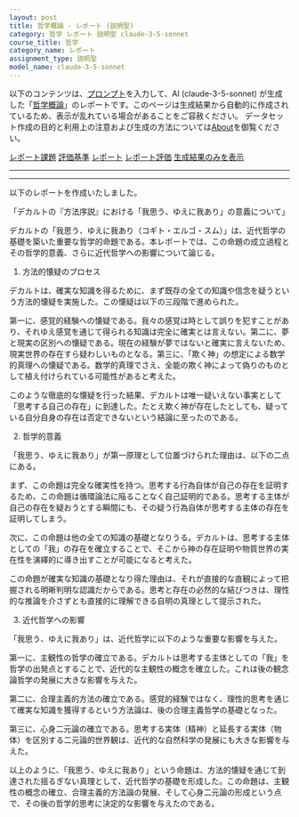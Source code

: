 ```yaml
---
layout: post
title: 哲学概論 - レポート (説明型)
category: 哲学 レポート 説明型 claude-3-5-sonnet
course_title: 哲学
category_name: レポート
assignment_type: 説明型
model_name: claude-3-5-sonnet
---
```


以下のコンテンツは、[プロンプト](https://github.com/takedatoshiyuki/synthetic_assignments/tree/main/generated/哲学/claude-3-5-sonnet/prompt_レポート-説明型.md)を入力して、AI (claude-3-5-sonnet) が生成した「[哲学概論](/contents/哲学/)」のレポートです。このページは生成結果から自動的に作成されているため、表示が乱れている場合があることをご容赦ください。
データセット作成の目的と利用上の注意および生成の方法については[About](/About)を御覧ください。

[レポート課題](../レポート課題-説明型)
[評価基準](../評価基準-説明型)
[レポート](../レポート-説明型)
[レポート評価](../レポート評価-説明型)
[生成結果のみを表示](https://github.com/takedatoshiyuki/synthetic_assignments/tree/main/generated/哲学/claude-3-5-sonnet/レポート-説明型.md)
  

***
***
  
以下のレポートを作成いたしました。

「デカルトの『方法序説』における「我思う、ゆえに我あり」の意義について」

デカルトの「我思う、ゆえに我あり（コギト・エルゴ・スム）」は、近代哲学の基礎を築いた重要な哲学的命題である。本レポートでは、この命題の成立過程とその哲学的意義、さらに近代哲学への影響について論じる。

1. 方法的懐疑のプロセス

デカルトは、確実な知識を得るために、まず既存の全ての知識や信念を疑うという方法的懐疑を実施した。この懐疑は以下の三段階で進められた。

第一に、感覚的経験への懐疑である。我々の感覚は時として誤りを犯すことがあり、それゆえ感覚を通じて得られる知識は完全に確実とは言えない。第二に、夢と現実の区別への懐疑である。現在の経験が夢ではないと確実に言えないため、現実世界の存在すら疑わしいものとなる。第三に、「欺く神」の想定による数学的真理への懐疑である。数学的真理でさえ、全能の欺く神によって偽りのものとして植え付けられている可能性があると考えた。

このような徹底的な懐疑を行った結果、デカルトは唯一疑いえない事実として「思考する自己の存在」に到達した。たとえ欺く神が存在したとしても、疑っている自分自身の存在は否定できないという結論に至ったのである。

2. 哲学的意義

「我思う、ゆえに我あり」が第一原理として位置づけられた理由は、以下の二点にある。

まず、この命題は完全な確実性を持つ。思考する行為自体が自己の存在を証明するため、この命題は循環論法に陥ることなく自己証明的である。思考する主体が自己の存在を疑おうとする瞬間にも、その疑う行為自体が思考する主体の存在を証明してしまう。

次に、この命題は他の全ての知識の基礎となりうる。デカルトは、思考する主体としての「我」の存在を確立することで、そこから神の存在証明や物質世界の実在性を演繹的に導き出すことが可能になると考えた。

この命題が確実な知識の基礎となり得た理由は、それが直接的な直観によって把握される明晰判明な認識だからである。思考と存在の必然的な結びつきは、理性的な推論を介さずとも直接的に理解できる自明の真理として提示された。

3. 近代哲学への影響

「我思う、ゆえに我あり」は、近代哲学に以下のような重要な影響を与えた。

第一に、主観性の哲学の確立である。デカルトは思考する主体としての「我」を哲学の出発点とすることで、近代的な主観性の概念を確立した。これは後の観念論哲学の発展に大きな影響を与えた。

第二に、合理主義的方法の確立である。感覚的経験ではなく、理性的思考を通じて確実な知識を獲得するという方法論は、後の合理主義哲学の基礎となった。

第三に、心身二元論の確立である。思考する実体（精神）と延長する実体（物体）を区別する二元論的世界観は、近代的な自然科学の発展にも大きな影響を与えた。

以上のように、「我思う、ゆえに我あり」という命題は、方法的懐疑を通じて到達された揺るぎない真理として、近代哲学の基礎を形成した。この命題は、主観性の概念の確立、合理主義的方法論の発展、そして心身二元論の形成という点で、その後の哲学的思考に決定的な影響を与えたのである。
